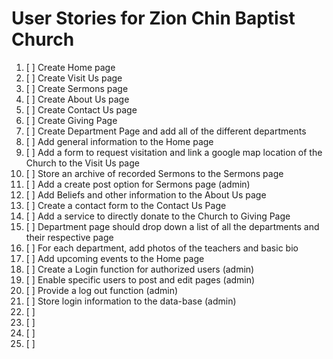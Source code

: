 # User Stories for Zion Chin Baptist Church

1. [ ] Create Home page
2. [ ] Create Visit Us page
3. [ ] Create Sermons page
4. [ ] Create About Us page
5. [ ] Create Contact Us page
6. [ ] Create Giving Page
7. [ ] Create Department Page and add all of the different departments
8. [ ] Add general information to the Home page
9. [ ] Add a form to request visitation and link a google map location of the Church to the Visit Us page
10. [ ] Store an archive of recorded Sermons to the Sermons page
11. [ ] Add a create post option for Sermons page (admin)
12. [ ] Add Beliefs and other information to the About Us page
13. [ ] Create a contact form to the Contact Us Page
14. [ ] Add a service to directly donate to the Church to Giving Page
15. [ ] Department page should drop down a list of all the departments and their respective page
16. [ ] For each department, add photos of the teachers and basic bio
17. [ ] Add upcoming events to the Home page
18. [ ] Create a Login  function for authorized users (admin)
19. [ ] Enable specific users to post and edit pages (admin)
20. [ ] Provide a log out function (admin)
21. [ ] Store login information to the data-base (admin)
22. [ ] 
23. [ ] 
24. [ ] 
24. [ ] 
